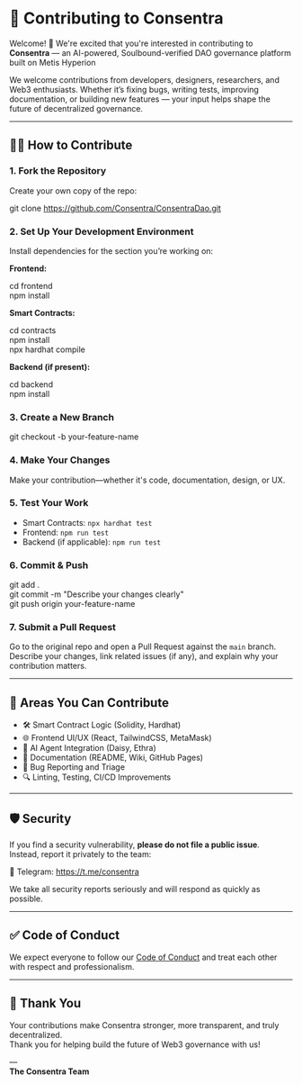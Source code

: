 # 🤝 Contributing to Consentra

Welcome! 🎉 We're excited that you're interested in contributing to **Consentra** — an AI-powered, Soulbound-verified DAO governance platform built on Metis Hyperion

We welcome contributions from developers, designers, researchers, and Web3 enthusiasts. Whether it’s fixing bugs, writing tests, improving documentation, or building new features — your input helps shape the future of decentralized governance.

---

## 🧑‍💻 How to Contribute

### 1. Fork the Repository

Create your own copy of the repo:

git clone https://github.com/Consentra/ConsentraDao.git

### 2. Set Up Your Development Environment

Install dependencies for the section you’re working on:

**Frontend:**

cd frontend  
npm install

**Smart Contracts:**

cd contracts  
npm install  
npx hardhat compile

**Backend (if present):**

cd backend  
npm install

### 3. Create a New Branch

git checkout -b your-feature-name

### 4. Make Your Changes

Make your contribution—whether it's code, documentation, design, or UX.

### 5. Test Your Work

- Smart Contracts: `npx hardhat test`  
- Frontend: `npm run test`  
- Backend (if applicable): `npm run test`

### 6. Commit & Push

git add .  
git commit -m "Describe your changes clearly"  
git push origin your-feature-name

### 7. Submit a Pull Request

Go to the original repo and open a Pull Request against the `main` branch. Describe your changes, link related issues (if any), and explain why your contribution matters.

---

## 🧪 Areas You Can Contribute

- 🛠 Smart Contract Logic (Solidity, Hardhat)
- 🌐 Frontend UI/UX (React, TailwindCSS, MetaMask)
- 🤖 AI Agent Integration (Daisy, Ethra)
- 📖 Documentation (README, Wiki, GitHub Pages)
- 🐞 Bug Reporting and Triage
- 🔍 Linting, Testing, CI/CD Improvements

---

## 🛡 Security

If you find a security vulnerability, **please do not file a public issue**.  
Instead, report it privately to the team:

💬 Telegram: https://t.me/consentra

We take all security reports seriously and will respond as quickly as possible.

---

## ✅ Code of Conduct

We expect everyone to follow our [Code of Conduct](CODE_OF_CONDUCT.md) and treat each other with respect and professionalism.

---

## 🙌 Thank You

Your contributions make Consentra stronger, more transparent, and truly decentralized.  
Thank you for helping build the future of Web3 governance with us!

—  
**The Consentra Team**
